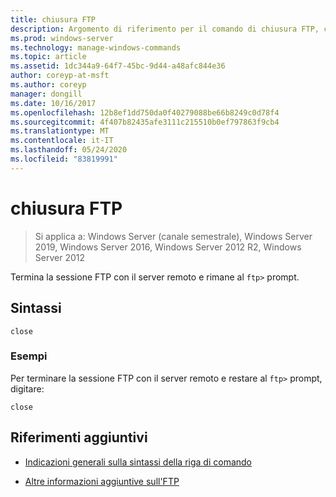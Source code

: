 ```yaml
---
title: chiusura FTP
description: Argomento di riferimento per il comando di chiusura FTP, che termina la sessione FTP con il server remoto e rimane al prompt ftp.
ms.prod: windows-server
ms.technology: manage-windows-commands
ms.topic: article
ms.assetid: 1dc344a9-64f7-45bc-9d44-a48afc844e36
author: coreyp-at-msft
ms.author: coreyp
manager: dongill
ms.date: 10/16/2017
ms.openlocfilehash: 12b8ef1dd750da0f40279088be66b8249c0d78f4
ms.sourcegitcommit: 4f407b82435afe3111c215510b0ef797863f9cb4
ms.translationtype: MT
ms.contentlocale: it-IT
ms.lasthandoff: 05/24/2020
ms.locfileid: "83819991"
---
```

# <a name="ftp-close"></a>chiusura FTP

> Si applica a: Windows Server (canale semestrale), Windows Server 2019, Windows Server 2016, Windows Server 2012 R2, Windows Server 2012

Termina la sessione FTP con il server remoto e rimane al `ftp>` prompt.

## <a name="syntax"></a>Sintassi

```
close
```

### <a name="examples"></a>Esempi

Per terminare la sessione FTP con il server remoto e restare al `ftp>` prompt, digitare:

```
close
```

## <a name="additional-references"></a>Riferimenti aggiuntivi

- [Indicazioni generali sulla sintassi della riga di comando](command-line-syntax-key.md)

- [Altre informazioni aggiuntive sull'FTP](https://docs.microsoft.com/previous-versions/orphan-topics/ws.10/cc756013(v=ws.10))
